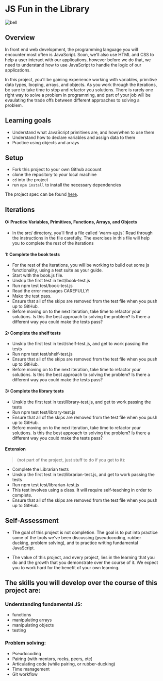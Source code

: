 # JS Fun in the Library
![bell](https://user-images.githubusercontent.com/67389821/164158481-3f707697-d05c-4269-bda1-196a21071c8d.gif)

## Overview

In front end web development, the programming language you will encounter most
often is JavaScript. Soon, we'll also use HTML and CSS to help a user interact
with our applications, however before we do that, we need to understand how to
use JavaScript to handle the logic of our applications.

In this project, you'll be gaining experience working with variables, primitive
data types, looping, arrays, and objects. As you work through the
iterations, be sure to take time to stop and refactor you solutions. There is
rarely one right way to solve a problem in programming, and part of your job
will be evaulating the trade offs between different approaches to solving a
problem.

## Learning goals

  - Understand what JavaScript primitives are, and how/when to use them
  - Understand how to declare variables and assign data to them
  - Practice using objects and arrays

## Setup

  - Fork this project to your own Github account
  - clone the repository to your local machine
  - `cd` into the project
  - run `npm install` to install the necessary dependencies
  
  The project spec can be found [here](https://frontend.turing.io/projects/module-1/library.html).

## Iterations

#### 0: Practice Variables, Primitives, Functions, Arrays, and Objects
- In the src/ directory, you’ll find a file called ‘warm-up.js’. Read through the instructions in the file carefully. The exercises in this file will help you to complete the rest of the iterations
#### 1: Complete the book tests
- For the rest of the iterations, you will be working to build out some js functionality, using a test suite as your guide.
- Start with the book.js file.
- Unskip the first test in test/book-test.js
- Run npm test test/book-test.js
- Read the error messages CAREFULLY!
- Make the test pass.
- Ensure that all of the skips are removed from the test file when you push up to GitHub.
- Before moving on to the next iteration, take time to refactor your solutions. Is this the best approach to solving the problem? Is there a different way you could make the tests pass?
#### 2: Complete the shelf tests
- Unskip the first test in test/shelf-test.js, and get to work passing the tests
- Run npm test test/shelf-test.js
- Ensure that all of the skips are removed from the test file when you push up to GitHub.
- Before moving on to the next iteration, take time to refactor your solutions. Is this the best approach to solving the problem? Is there a different way you could make the tests pass?
#### 3: Complete the library tests
- Unskip the first test in test/library-test.js, and get to work passing the tests
- Run npm test test/library-test.js
- Ensure that all of the skips are removed from the test file when you push up to GitHub.
- Before moving on to the next iteration, take time to refactor your solutions. Is this the best approach to solving the problem? Is there a different way you could make the tests pass?
#### Extension 
> (not part of the project, just stuff to do if you get to it):
- Complete the Librarian tests
- Unskip the first test in test/librarian-test.js, and get to work passing the tests
- Run npm test test/librarian-test.js
- This test involves using a class. It will require self-teaching in order to complete.
- Ensure that all of the skips are removed from the test file when you push up to GitHub.

## Self-Assessment

- The goal of this project is not completion. The goal is to put into practice some of the tools we’ve been discussing (pseudocoding, rubber ducking, problem solving), and to practice writing fundamental JavaScript.

- The value of this project, and every project, lies in the learning that you do and the growth that you demonstrate over the course of it. We expect you to work hard for the benefit of your own learning.

## The skills you will develop over the course of this project are:
### Understanding fundamental JS:
- functions
- manipulating arrays
- manipulating objects
- testing
### Problem solving:
- Pseudocoding
- Pairing (with mentors, rocks, peers, etc)
- Articulating code (while pairing, or rubber-ducking)
- Time management
- Git workflow